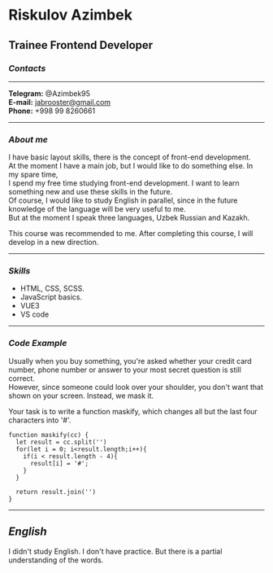 # Riskulov Azimbek
## Trainee Frontend Developer

### ___Contacts___
---

__Telegram:__ @Azimbek95 <br>
__E-mail:__ jabrooster@gmail.com <br>
__Phone:__ +998 99 8260661 <br>

---

### ___About me___

I have basic layout skills, there is the concept of front-end development. <br>
At the moment I have a main job, but I would like to do something else. In my spare time, <br>
I spend my free time studying front-end development. I want to learn something new and use these skills in the future.<br>
Of course, I would like to study English in parallel, since in the future knowledge of the language will be very useful to me.<br>
But at the moment I speak three languages, Uzbek Russian and Kazakh.<br>

This course was recommended to me. After completing this course, I will develop in a new direction.<br>

---

### ___Skills___

- HTML, CSS, SCSS.
- JavaScript basics.
- VUE3
- VS code

---

### ___Code Example___

Usually when you buy something, you're asked whether your credit card number, phone number or answer to your most secret question is still correct.<br>
However, since someone could look over your shoulder, you don't want that shown on your screen. Instead, we mask it.<br>

Your task is to write a function maskify, which changes all but the last four characters into '#'.<br>

```
function maskify(cc) {
  let result = cc.split('')
  for(let i = 0; i<result.length;i++){
    if(i < result.length - 4){
      result[i] = '#';
    }
  }

  return result.join('')
}
```

---

## ___English___
I didn't study English. I don't have practice. But there is a partial understanding of the words.
